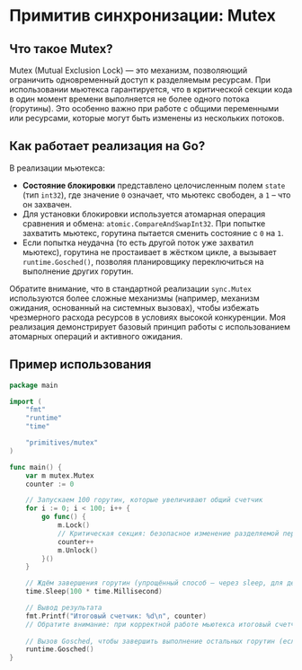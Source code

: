 # Примитив синхронизации: Mutex

## Что такое Mutex?

Mutex (Mutual Exclusion Lock) — это механизм, позволяющий ограничить одновременный доступ к разделяемым ресурсам. При использовании мьютекса гарантируется, что в критической секции кода в один момент времени выполняется не более одного потока (горутины). Это особенно важно при работе с общими переменными или ресурсами, которые могут быть изменены из нескольких потоков.

## Как работает реализация на Go?

В реализации мьютекса:
- **Состояние блокировки** представлено целочисленным полем `state` (тип `int32`), где значение `0` означает, что мьютекс свободен, а `1` – что он захвачен.
- Для установки блокировки используется атомарная операция сравнения и обмена: `atomic.CompareAndSwapInt32`. При попытке захватить мьютекс, горутина пытается сменить состояние с `0` на `1`.
- Если попытка неудачна (то есть другой поток уже захватил мьютекс), горутина не простаивает в жёстком цикле, а вызывает `runtime.Gosched()`, позволяя планировщику переключиться на выполнение других горутин.

Обратите внимание, что в стандартной реализации `sync.Mutex` используются более сложные механизмы (например, механизм ожидания, основанный на системных вызовах), чтобы избежать чрезмерного расхода ресурсов в условиях высокой конкуренции. Моя реализация демонстрирует базовый принцип работы с использованием атомарных операций и активного ожидания.

## Пример использования

```go
package main

import (
	"fmt"
	"runtime"
	"time"

	"primitives/mutex"
)

func main() {
	var m mutex.Mutex
	counter := 0

	// Запускаем 100 горутин, которые увеличивают общий счетчик
	for i := 0; i < 100; i++ {
		go func() {
			m.Lock()
			// Критическая секция: безопасное изменение разделяемой переменной
			counter++
			m.Unlock()
		}()
	}

	// Ждём завершения горутин (упрощённый способ — через sleep, для демонстрации)
	time.Sleep(100 * time.Millisecond)

	// Вывод результата
	fmt.Printf("Итоговый счетчик: %d\n", counter)
	// Обратите внимание: при корректной работе мьютекса итоговый счетчик должен быть равен 100.
	
	// Вызов Gosched, чтобы завершить выполнение остальных горутин (если есть)
	runtime.Gosched()
}
